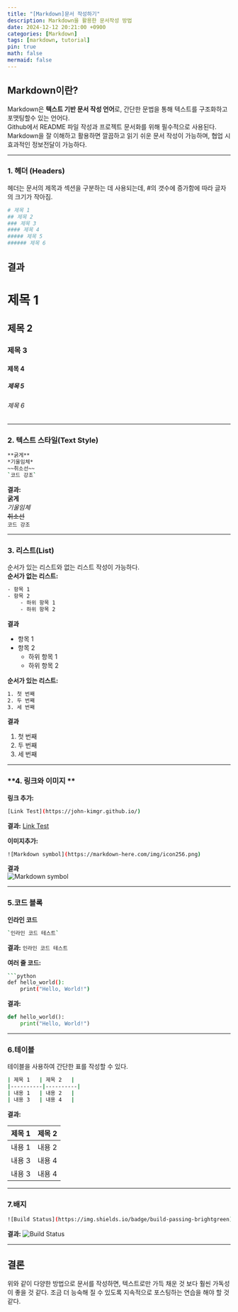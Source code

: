 ```yaml
---
title: "[Markdown]문서 작성하기"
description: Markdown을 활용한 문서작성 방법
date: 2024-12-12 20:21:00 +0900
categories: [Markdown]
tags: [markdown, tutorial]
pin: true
math: false
mermaid: false
---
```



## Markdown이란?
Markdown은 **텍스트 기반 문서 작성 언어**로, 간단한 문법을 통해 텍스트를 구조화하고 포맷팅할수 있는 언어다.<br>
Github에서 README 파일 작성과 프로젝트 문서화를 위해 필수적으로 사용된다.<br>
Markdown을 잘 이해하고 활용하면 깔끔하고 읽기 쉬운 문서 작성이 가능하며, 협업 시 효과적인 정보전달이 가능하다.


---

### **1. 헤더 (Headers)**
헤더는 문서의 제목과 섹션을 구분하는 데 사용되는데, #의 갯수에 증가함에 따라 글자의 크기가 작아짐.

```bash
# 제목 1
## 제목 2
### 제목 3
#### 제목 4
##### 제목 5
###### 제목 6
```
## **결과**
# 제목 1
## 제목 2
### 제목 3
#### 제목 4
##### 제목 5
###### 제목 6

---

### **2. 텍스트 스타일(Text Style)**
```bash
**굵게**
*기울임체*
~~취소선~~
`코드 강조`
```
**결과:**<br>
**굵게**<br>
*기울임체*<br>
~~취소선~~<br>
`코드 강조`<br>

---

### **3. 리스트(List)**
순서가 있는 리스트와 없는 리스트 작성이 가능하다.<br>
**순서가 없는 리스트:**
```bash
- 항목 1
- 항목 2
    - 하위 항목 1
    - 하위 항목 2
```
**결과**
- 항목 1
- 항목 2
    - 하위 항목 1
    - 하위 항목 2

**순서가 있는 리스트:**
```bash
1. 첫 번째
2. 두 번째
3. 세 번째
```
**결과**
1. 첫 번째
2. 두 번째
3. 세 번째

---
### **4. 링크와 이미지 **
**링크 추가:**
```bash
[Link Test](https://john-kimgr.github.io/)
```
**결과:** [Link Test](https://john-kimgr.github.io/)

**이미지추가:**
```bash
![Markdown symbol](https://markdown-here.com/img/icon256.png)
```
**결과**<br>
![Markdown symbol](https://markdown-here.com/img/icon256.png)

---

### **5.코드 블록**
**인라인 코드**
```bash
`인라인 코드 테스트`
```
**결과:** `인라인 코드 테스트`
<br>

**여러 줄 코드:**
```bash
```python
def hello_world():
    print("Hello, World!")
```
**결과:**
```python
def hello_world():
    print("Hello, World!")
```

---
### **6.테이블**
테이블을 사용하여 간단한 표를 작성할 수 있다.<br>
```bash
| 제목 1   | 제목 2   |
|----------|----------|
| 내용 1   | 내용 2   |
| 내용 3   | 내용 4   |
```
**결과:**

| 제목 1   | 제목 2   |
|---------|---------|
| 내용 1   | 내용 2   |
| 내용 3   | 내용 4   |
| 내용 3   | 내용 4   |

---
### **7.배지**
```bash
![Build Status](https://img.shields.io/badge/build-passing-brightgreen)
```
**결과:**
![Build Status](https://img.shields.io/badge/build-passing-brightgreen)

---

## **결론**
위와 같이 다양한 방법으로 문서를 작성하면, 텍스트로만 가득 채운 것 보다 훨씬 가독성이 좋을 것 같다.
조금 더 능숙해 질 수 있도록 지속적으로 포스팅하는 연습을 해야 할 것 같다.